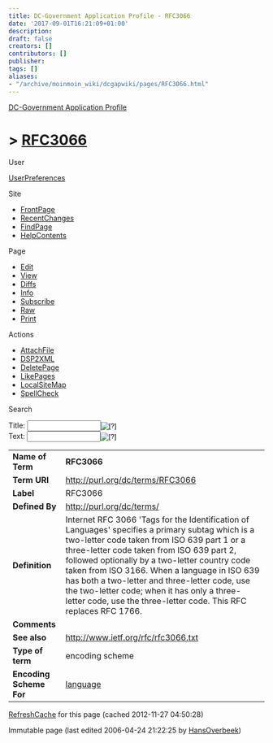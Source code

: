 ```yaml
---
title: DC-Government Application Profile - RFC3066
date: '2017-09-01T16:21:09+01:00'
description: 
draft: false
creators: []
contributors: []
publisher: 
tags: []
aliases:
- "/archive/moinmoin_wiki/dcgapwiki/pages/RFC3066.html"
---
```


 [DC-Government Application Profile](http://dublincore.org/dcgapwiki/FrontPage)

# > [RFC3066](http://dublincore.org/dcgapwiki/RFC3066?action=fullsearch&value=RFC3066&literal=1&case=1&context=40 "Click here to do a full-text search for this title")

User

 [UserPreferences](http://dublincore.org/dcgapwiki/UserPreferences)

Site

- [FrontPage](http://dublincore.org/dcgapwiki/FrontPage)
- [RecentChanges](http://dublincore.org/dcgapwiki/RecentChanges)
- [FindPage](http://dublincore.org/dcgapwiki/FindPage)
- [HelpContents](http://dublincore.org/dcgapwiki/HelpContents)

Page

- [Edit](http://dublincore.org/dcgapwiki/RFC3066?action=edit "Edit")
- [View](http://dublincore.org/dcgapwiki/RFC3066 "View")
- [Diffs](http://dublincore.org/dcgapwiki/RFC3066?action=diff "Diffs")
- [Info](http://dublincore.org/dcgapwiki/RFC3066?action=info "Info")
- [Subscribe](http://dublincore.org/dcgapwiki/RFC3066?action=subscribe "Subscribe")
- [Raw](http://dublincore.org/dcgapwiki/RFC3066?action=raw "Raw")
- [Print](http://dublincore.org/dcgapwiki/RFC3066?action=print "Print")

Actions

- [AttachFile](http://dublincore.org/dcgapwiki/RFC3066?action=AttachFile)
- [DSP2XML](http://dublincore.org/dcgapwiki/RFC3066?action=DSP2XML)
- [DeletePage](http://dublincore.org/dcgapwiki/RFC3066?action=DeletePage)
- [LikePages](http://dublincore.org/dcgapwiki/RFC3066?action=LikePages)
- [LocalSiteMap](http://dublincore.org/dcgapwiki/RFC3066?action=LocalSiteMap)
- [SpellCheck](http://dublincore.org/dcgapwiki/RFC3066?action=SpellCheck)

Search

<form method="POST" action="/dcgapwiki/RFC3066">
<p>
<input name="action" value="inlinesearch" type="hidden">
<input name="context" value="40" type="hidden">
Title: <input name="text_title" size="15" maxlength="50" type="text"><input src="RFC3066_files/moin-search.png" name="button_title" alt="[?]" type="image"><br>Text: <input name="text_full" size="15" maxlength="50" type="text"><input src="RFC3066_files/moin-search.png" name="button_full" alt="[?]" type="image">
</p>
</form>

<table>
  <tbody>
    <tr>
      <td>
        <strong>Name of Term</strong>
      </td>
      <td>
        <strong>RFC3066</strong>
      </td>
    </tr>
    <tr>
      <td>
        <strong>Term URI</strong>
      </td>
      <td>
        <a href="http://purl.org/dc/terms/RFC3066">http://purl.org/dc/terms/RFC3066</a>
      </td>
    </tr>
    <tr>
      <td>
        <strong>Label</strong>
      </td>
      <td>
        RFC3066</td>
    </tr>
    <tr>
      <td>
        <strong>Defined By</strong>
      </td>
      <td>
        <a href="http://purl.org/dc/terms/">http://purl.org/dc/terms/</a>
      </td>
    </tr>
    <tr>
      <td>
        <strong>Definition</strong>
      </td>
      <td>
        Internet RFC 3066 'Tags for the Identification of Languages' specifies a
        primary subtag which is a two-letter code taken from ISO 639 part 1 or a
        three-letter code taken from ISO 639 part 2, followed optionally by a 
        two-letter country code taken from ISO 3166. When a language in ISO 639 
        has both a two-letter and three-letter code, use the two-letter code; 
        when it has only a three-letter code, use the three-letter code. This 
        RFC replaces RFC 1766.</td>
    </tr>
    <tr>
      <td>
        <strong>Comments</strong>
      </td>
      <td colspan="2" align="center">
      </td>
    </tr>
    <tr>
      <td>
        <strong>See also</strong>
      </td>
      <td>
        <a href="http://www.ietf.org/rfc/rfc3066.txt">http://www.ietf.org/rfc/rfc3066.txt</a>
      </td>
    </tr>
    <tr>
      <td>
        <strong>Type of term</strong>
      </td>
      <td>
        encoding scheme</td>
    </tr>
    <tr>
      <td>
        <strong>Encoding Scheme For</strong>
      </td>
      <td>
        <a href="http://dublincore.org/dcgapwiki/language">language</a>
      </td>
    </tr>
  </tbody>
</table>


 [RefreshCache](http://dublincore.org/dcgapwiki/RFC3066?action=refresh&arena=Page.py&key=RFC3066.text_html) for this page (cached 2012-11-27 04:50:28)  

Immutable page (last edited 2006-04-24 21:22:25 by [HansOverbeek](http://dublincore.org/dcgapwiki/HansOverbeek))

